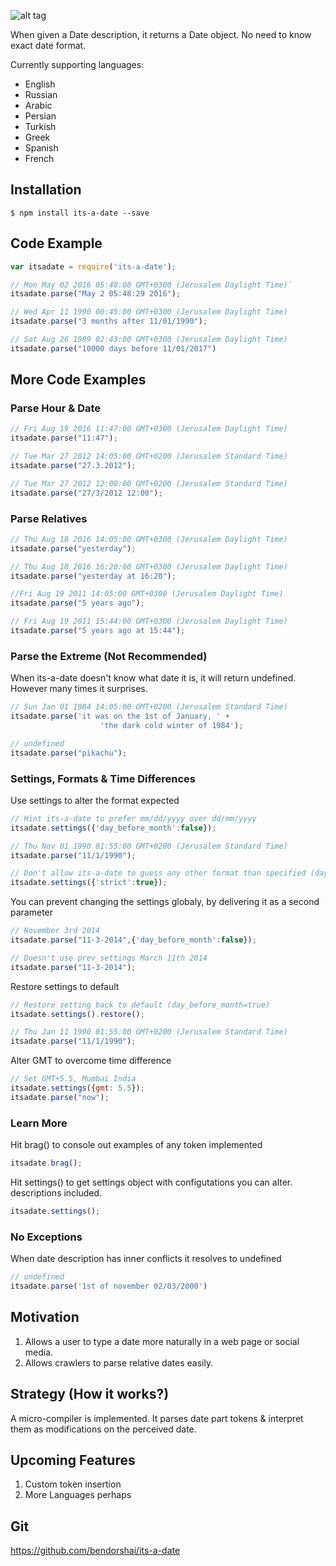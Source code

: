 ![alt tag](https://github.com/bendorshai/its-a-date/blob/master/logo.png?raw=true)

When given a Date description, it returns a Date object.
No need to know exact date format.

Currently supporting languages:
* English
* Russian
* Arabic 
* Persian
* Turkish
* Greek
* Spanish
* French

## Installation

```
$ npm install its-a-date --save
```
## Code Example

```js
var itsadate = require('its-a-date');

// Mon May 02 2016 05:48:00 GMT+0300 (Jerusalem Daylight Time)`
itsadate.parse("May 2 05:48:29 2016");

// Wed Apr 11 1990 00:45:00 GMT+0300 (Jerusalem Daylight Time)
itsadate.parse("3 months after 11/01/1990");

// Sat Aug 26 1989 02:43:00 GMT+0300 (Jerusalem Daylight Time)
itsadate.parse("10000 days before 11/01/2017")
```
## More Code Examples

### Parse Hour & Date

```js
// Fri Aug 19 2016 11:47:00 GMT+0300 (Jerusalem Daylight Time) 
itsadate.parse("11:47");

// Tue Mar 27 2012 14:05:00 GMT+0200 (Jerusalem Standard Time)
itsadate.parse("27.3.2012");

// Tue Mar 27 2012 12:00:00 GMT+0200 (Jerusalem Standard Time)
itsadate.parse("27/3/2012 12:00");
```

### Parse Relatives 

```js
// Thu Aug 18 2016 14:05:00 GMT+0300 (Jerusalem Daylight Time)
itsadate.parse("yesterday");

// Thu Aug 18 2016 16:20:00 GMT+0300 (Jerusalem Daylight Time)
itsadate.parse("yesterday at 16:20");

//Fri Aug 19 2011 14:05:00 GMT+0300 (Jerusalem Daylight Time)
itsadate.parse("5 years ago");

// Fri Aug 19 2011 15:44:00 GMT+0300 (Jerusalem Daylight Time)
itsadate.parse("5 years ago at 15:44");
```
### Parse the Extreme (Not Recommended) 

When its-a-date doesn't know what date it is, it will return undefined. 
However many times it surprises.

```js
// Sun Jan 01 1984 14:05:00 GMT+0200 (Jerusalem Standard Time)
itsadate.parse('it was on the 1st of January, ' +
                    'the dark cold winter of 1984');

// undefined
itsadate.parse("pikachu");
```
### Settings, Formats & Time Differences

Use settings to alter the format expected

```js
// Hint its-a-date to prefer mm/dd/yyyy over dd/mm/yyyy
itsadate.settings({'day_before_month':false});

// Thu Nov 01 1990 01:55:00 GMT+0200 (Jerusalem Standard Time)
itsadate.parse("11/1/1990");
```

```js
// Don't allow its-a-date to guess any other format than specified (day MUST be before month or vise-versa)
itsadate.settings({'strict':true});
```

You can prevent changing the settings globaly, by delivering it as a second parameter

```js
// November 3rd 2014
itsadate.parse("11-3-2014",{'day_before_month':false});

// Doesn't use prev settings March 11th 2014 
itsadate.parse("11-3-2014");
```

Restore settings to default

```js
// Restore setting back to default (day_before_month=true)
itsadate.settings().restore();

// Thu Jan 11 1990 01:55:00 GMT+0200 (Jerusalem Standard Time)
itsadate.parse("11/1/1990");
```

Alter GMT to overcome time difference
```js
// Set GMT+5.5, Mumbai India
itsadate.settings({gmt: 5.5});
itsadate.parse("now");
```

### Learn More

Hit brag() to console out examples of any token implemented

```js
itsadate.brag();
```

Hit settings() to get settings object with configutations you can alter. descriptions included.

```js
itsadate.settings();
```

### No Exceptions

When date description has inner conflicts it resolves to undefined

```js
// undefined
itsadate.parse('1st of november 02/03/2000')
```

## Motivation

1. Allows a user to type a date more naturally in a web page or social media.
2. Allows crawlers to parse relative dates easily.

## Strategy (How it works?)

A micro-compiler is implemented. It parses date part tokens &
interpret them as modifications on the perceived date.

## Upcoming Features
1. Custom token insertion
2. More Languages perhaps

## Git

https://github.com/bendorshai/its-a-date

